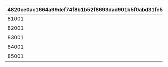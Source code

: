 |4820ce0ac1664a99def74f8b1b52f8693dad901b5f0abd31fe506162223fb915|672ee6fd013a7b9d56f70df434d2230575075380f43ea7ec5772ea8e938daa07|98ce27f8b73391c9cc91f798e8cfdf0a5fd1dbefb2cef74f9a0c7ab4c84e4eda|ad9ab52efd00384dbab4cb2f0ae2285a02981c9854c43e92fb99917c6e5edf2e|bb20802a8e4b79c133237cba3fae593c2d7a102e46de15904e335c01a365fc78|fa7be846a5dbc644a4d0891109413e4da633872038fce9abfd1aa063a94791bd|
| --- | --- | --- | --- | --- | --- |
|81001|1|紅焔の深域|紅焔の深域|2024/02/15 5:00:00|2030/12/17 14:59:59|
|82001|2|蒼波の深域|蒼波の深域|2024/02/15 5:00:00|2030/12/17 14:59:59|
|83001|3|翠嵐の深域|翠嵐の深域|2024/02/15 5:00:00|2030/12/17 14:59:59|
|84001|4|珀天の深域|珀天の深域|2024/02/15 5:00:00|2030/12/17 14:59:59|
|85001|5|紫冥の深域|紫冥の深域|2024/02/15 5:00:00|2030/12/17 14:59:59|